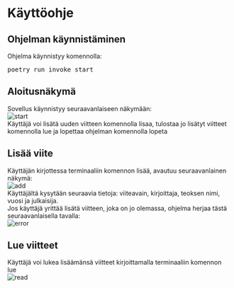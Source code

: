 # Käyttöohje

## Ohjelman käynnistäminen
Ohjelma käynnistyy komennolla:
<pre>poetry run invoke start</pre>

## Aloitusnäkymä
Sovellus käynnistyy seuraavanlaiseen näkymään: <br>
![start](https://github.com/roosahut/ohtu-miniprojekti/blob/master/documentation/pictures/aloitus.png) <br>
Käyttäjä voi lisätä uuden viitteen komennolla lisaa, tulostaa jo lisätyt viitteet komennolla lue ja lopettaa ohjelman komennolla lopeta

## Lisää viite
Käyttäjän kirjottessa terminaaliin komennon lisää, avautuu seuraavanlainen näkymä: <br>
![add](https://github.com/roosahut/ohtu-miniprojekti/blob/master/documentation/pictures/lisaa.png) <br>
Käyttäjältä kysytään seuraavia tietoja: viiteavain, kirjoittaja, teoksen nimi, vuosi ja julkaisija. <br>
Jos käyttäjä yrittää lisätä viitteen, joka on jo olemassa, ohjelma herjaa tästä seuraavanlaisella tavalla: <br>
![error](https://github.com/roosahut/ohtu-miniprojekti/blob/master/documentation/pictures/olemassa.png) <br>

## Lue viitteet
Käyttäjä voi lukea lisäämänsä viitteet kirjoittamalla terminaaliin komennon lue <br>
![read](https://github.com/roosahut/ohtu-miniprojekti/blob/master/documentation/pictures/lue.png) <br>
